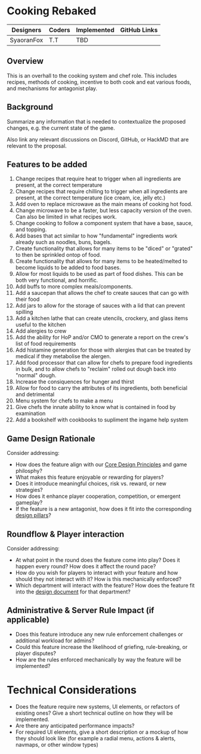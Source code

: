 # Cooking Rebaked


| Designers | Coders | Implemented | GitHub Links |
|---|---|---|---| 
| SyaoranFox | T.T | TBD |

## Overview

This is an overhall to the cooking system and chef role. This includes recipes, methods of cooking, incentive to both cook and eat various foods, and mechanisms for antagonist play.

## Background

Summarize any information that is needed to contextualize the proposed changes, e.g. the current state of the game.

Also link any relevant discussions on Discord, GitHub, or HackMD that are relevant to the proposal.

## Features to be added

1. Change recipes that require heat to trigger when all ingredients are present, at the correct temperature
2. Change recipes that require chilling to trigger when all ingredients are present, at the correct temperature (ice cream, ice, jelly etc.)
3. Add oven to replace microwave as the main means of cooking hot food.
4. Change microwave to be a faster, but less capacity version of the oven. Can also be limited in what recipes work.
5. Change cooking to follow a component system that have a base, sauce, and topping.
6. Add bases that act similar to how "fundamental" ingredients work already such as noodles, buns, bagels.
7. Create functionality that allows for many items to be "diced" or "grated" to then be sprinkled ontop of food.
8. Create functionality that allows for many items to be heated/melted to become liquids to be added to food bases.
9. Allow for most liquids to be used as part of food dishes. This can be both very functional, and horrific. 
10. Add buffs to more complex meals/components.
11. Add a saucepan that allows the chef to create sauces that can go with their food
12. Add jars to allow for the storage of sauces with a lid that can prevent spilling
13. Add a kitchen lathe that can create utencils, crockery, and glass items useful to the kitchen
14. Add alergies to crew
15. Add the ability for HoP and/or CMO to generate a report on the crew's list of food requirements
16. Add histamine generation for those with alergies that can be treated by medical if they metabolise the alergen.
17. Add food processor that can allow for chefs to prepare food ingredients in bulk, and to allow chefs to "reclaim" rolled out dough back into "normal" dough.
18. Increase the consiquences for hunger and thirst
19. Allow for food to carry the attributes of its ingredients, both beneficial and detrimental
20. Menu system for chefs to make a menu
21. Give chefs the innate ability to know what is contained in food by examination
22. Add a bookshelf with cookbooks to supliment the ingame help system

## Game Design Rationale

Consider addressing:
- How does the feature align with our [Core Design Principles](../space-station-14/core-design/design-principles.md) and game philosphy?
- What makes this feature enjoyable or rewarding for players?
- Does it introduce meaningful choices, risk vs. reward, or new strategies?
- How does it enhance player cooperation, competition, or emergent gameplay?
- If the feature is a new antagonist, how does it fit into the corresponding [design pillars](../space-station-14/round-flow/antagonists.md)?

## Roundflow & Player interaction

Consider addressing:
- At what point in the round does the feature come into play? Does it happen every round? How does it affect the round pace?
- How do you wish for players to interact with your feature and how should they not interact with it? How is this mechanically enforced?
- Which department will interact with the feature? How does the feature fit into the [design document](../space-station-14/departments.md) for that department?

## Administrative & Server Rule Impact (if applicable)

- Does this feature introduce any new rule enforcement challenges or additional workload for admins?
- Could this feature increase the likelihood of griefing, rule-breaking, or player disputes?
- How are the rules enforced mechanically by way the feature will be implemented?

# Technical Considerations

- Does the feature require new systems, UI elements, or refactors of existing ones? Give a short technical outline on how they will be implemented.
- Are there any anticipated performance impacts?
- For required UI elements, give a short description or a mockup of how they should look like (for example a radial menu, actions & alerts, navmaps, or other window types)
